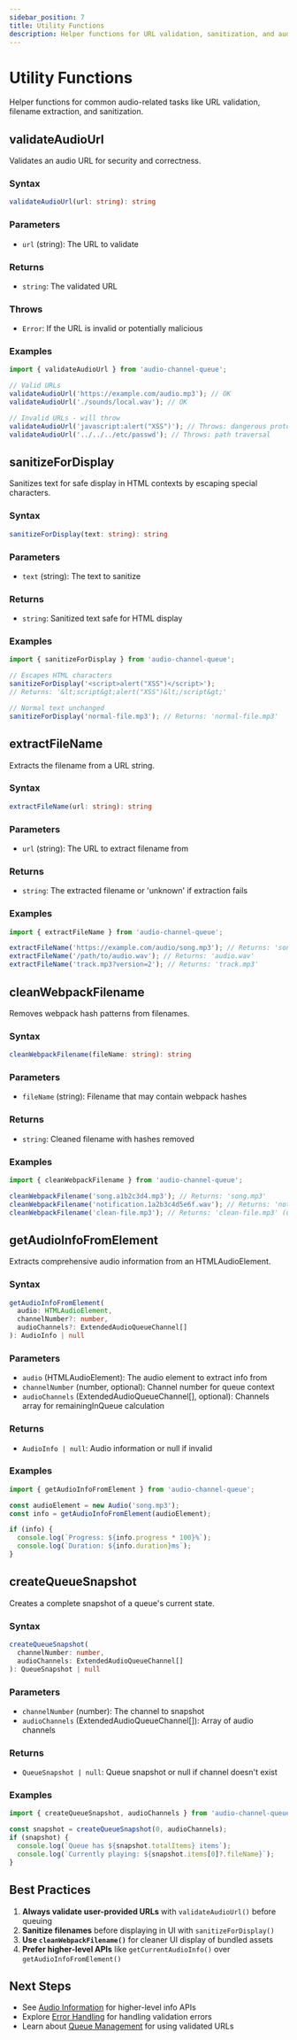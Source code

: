 ```yaml
---
sidebar_position: 7
title: Utility Functions
description: Helper functions for URL validation, sanitization, and audio information extraction
---
```


# Utility Functions

Helper functions for common audio-related tasks like URL validation, filename extraction, and sanitization.

## validateAudioUrl

Validates an audio URL for security and correctness.

### Syntax

```typescript
validateAudioUrl(url: string): string
```

### Parameters

- `url` (string): The URL to validate

### Returns

- `string`: The validated URL

### Throws

- `Error`: If the URL is invalid or potentially malicious

### Examples

```typescript
import { validateAudioUrl } from 'audio-channel-queue';

// Valid URLs
validateAudioUrl('https://example.com/audio.mp3'); // OK
validateAudioUrl('./sounds/local.wav'); // OK

// Invalid URLs - will throw
validateAudioUrl('javascript:alert("XSS")'); // Throws: dangerous protocol
validateAudioUrl('../../../etc/passwd'); // Throws: path traversal
```

## sanitizeForDisplay

Sanitizes text for safe display in HTML contexts by escaping special characters.

### Syntax

```typescript
sanitizeForDisplay(text: string): string
```

### Parameters

- `text` (string): The text to sanitize

### Returns

- `string`: Sanitized text safe for HTML display

### Examples

```typescript
import { sanitizeForDisplay } from 'audio-channel-queue';

// Escapes HTML characters
sanitizeForDisplay('<script>alert("XSS")</script>'); 
// Returns: '&lt;script&gt;alert("XSS")&lt;/script&gt;'

// Normal text unchanged
sanitizeForDisplay('normal-file.mp3'); // Returns: 'normal-file.mp3'
```

## extractFileName

Extracts the filename from a URL string.

### Syntax

```typescript
extractFileName(url: string): string
```

### Parameters

- `url` (string): The URL to extract filename from

### Returns

- `string`: The extracted filename or 'unknown' if extraction fails

### Examples

```typescript
import { extractFileName } from 'audio-channel-queue';

extractFileName('https://example.com/audio/song.mp3'); // Returns: 'song.mp3'
extractFileName('/path/to/audio.wav'); // Returns: 'audio.wav'
extractFileName('track.mp3?version=2'); // Returns: 'track.mp3'
```

## cleanWebpackFilename

Removes webpack hash patterns from filenames.

### Syntax

```typescript
cleanWebpackFilename(fileName: string): string
```

### Parameters

- `fileName` (string): Filename that may contain webpack hashes

### Returns

- `string`: Cleaned filename with hashes removed

### Examples

```typescript
import { cleanWebpackFilename } from 'audio-channel-queue';

cleanWebpackFilename('song.a1b2c3d4.mp3'); // Returns: 'song.mp3'
cleanWebpackFilename('notification.1a2b3c4d5e6f.wav'); // Returns: 'notification.wav'
cleanWebpackFilename('clean-file.mp3'); // Returns: 'clean-file.mp3' (unchanged)
```

## getAudioInfoFromElement

Extracts comprehensive audio information from an HTMLAudioElement.

### Syntax

```typescript
getAudioInfoFromElement(
  audio: HTMLAudioElement,
  channelNumber?: number,
  audioChannels?: ExtendedAudioQueueChannel[]
): AudioInfo | null
```

### Parameters

- `audio` (HTMLAudioElement): The audio element to extract info from
- `channelNumber` (number, optional): Channel number for queue context
- `audioChannels` (ExtendedAudioQueueChannel[], optional): Channels array for remainingInQueue calculation

### Returns

- `AudioInfo | null`: Audio information or null if invalid

### Examples

```typescript
import { getAudioInfoFromElement } from 'audio-channel-queue';

const audioElement = new Audio('song.mp3');
const info = getAudioInfoFromElement(audioElement);

if (info) {
  console.log(`Progress: ${info.progress * 100}%`);
  console.log(`Duration: ${info.duration}ms`);
}
```

## createQueueSnapshot

Creates a complete snapshot of a queue's current state.

### Syntax

```typescript
createQueueSnapshot(
  channelNumber: number,
  audioChannels: ExtendedAudioQueueChannel[]
): QueueSnapshot | null
```

### Parameters

- `channelNumber` (number): The channel to snapshot
- `audioChannels` (ExtendedAudioQueueChannel[]): Array of audio channels

### Returns

- `QueueSnapshot | null`: Queue snapshot or null if channel doesn't exist

### Examples

```typescript
import { createQueueSnapshot, audioChannels } from 'audio-channel-queue';

const snapshot = createQueueSnapshot(0, audioChannels);
if (snapshot) {
  console.log(`Queue has ${snapshot.totalItems} items`);
  console.log(`Currently playing: ${snapshot.items[0]?.fileName}`);
}
```

## Best Practices

1. **Always validate user-provided URLs** with `validateAudioUrl()` before queuing
2. **Sanitize filenames** before displaying in UI with `sanitizeForDisplay()`
3. **Use `cleanWebpackFilename()`** for cleaner UI display of bundled assets
4. **Prefer higher-level APIs** like `getCurrentAudioInfo()` over `getAudioInfoFromElement()`

## Next Steps

- See [Audio Information](./audio-information.md) for higher-level info APIs
- Explore [Error Handling](./error-handling.md) for handling validation errors
- Learn about [Queue Management](./queue-management.md) for using validated URLs 